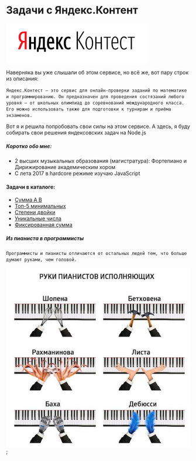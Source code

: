 Задачи с Яндекс.Контент
===

![Лого Яндекс.Контент](./res/yandexcontest.png)

Наверняка вы уже слышали об этом сервисе, но всё же, вот пару строк из описания: 

`Яндекс.Контест — это сервис для онлайн-проверки заданий по математике и программированию. Он предназначен для проведения состязаний любого уровня — от школьных олимпиад до соревнований международного класса. Его можно использовать также для подготовки к турнирам и приёма экзаменов.`

Вот я и решила попробовать свои силы на этом сервисе. 
А здесь, я буду собирать свои решения яндексовских задач на Node.js

##### Коротко обо мне:
- 2 высших музыкальных образования (магистратура): Фортепиано и Дирижирование академическим хором
- С лета 2017 в hardcore режиме изучаю JavaScript 

#### Задачи в каталоге: 

- [Сумма A B](./summ-a-b/)
- [Топ-5 минимальных](./top-5-min/)
- [Степени двойки](./power-of-two/)
- [Уникальные числа](./unique-number/)
- [Фиксированная сумма](./fix-summ/)


##### Из пианиста в программисты 

`Программисты и пианисты отличаются от остальных людей тем,
что больше думают руками, чем головой.`

![Руки пианиста](./res/hands-of-pianist.jpg);

